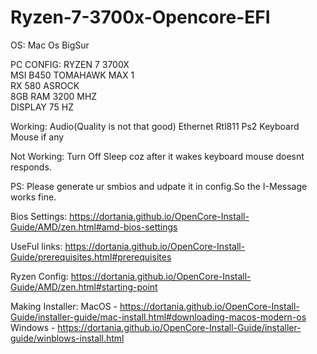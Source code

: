 # Ryzen-7-3700x-Opencore-EFI

OS:
Mac Os BigSur 

PC CONFIG:
RYZEN 7 3700X <br/>
MSI B450 TOMAHAWK MAX 1<br/>
RX 580 ASROCK<br/>
8GB RAM 3200 MHZ<br/>
DISPLAY 75 HZ<br/>

Working:
Audio(Quality is not that good)
Ethernet Rtl811
Ps2 Keyboard Mouse if any

Not Working:
Turn Off Sleep coz after it wakes keyboard mouse doesnt responds.

PS:
Please generate ur smbios and udpate it in config.So the I-Message works fine.

Bios Settings:
https://dortania.github.io/OpenCore-Install-Guide/AMD/zen.html#amd-bios-settings

UseFul links:
https://dortania.github.io/OpenCore-Install-Guide/prerequisites.html#prerequisites

Ryzen Config:
https://dortania.github.io/OpenCore-Install-Guide/AMD/zen.html#starting-point

Making Installer:
MacOS - https://dortania.github.io/OpenCore-Install-Guide/installer-guide/mac-install.html#downloading-macos-modern-os
Windows - https://dortania.github.io/OpenCore-Install-Guide/installer-guide/winblows-install.html
